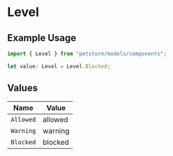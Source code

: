 # Level

## Example Usage

```typescript
import { Level } from "petstore/models/components";

let value: Level = Level.Blocked;
```

## Values

| Name      | Value     |
| --------- | --------- |
| `Allowed` | allowed   |
| `Warning` | warning   |
| `Blocked` | blocked   |
